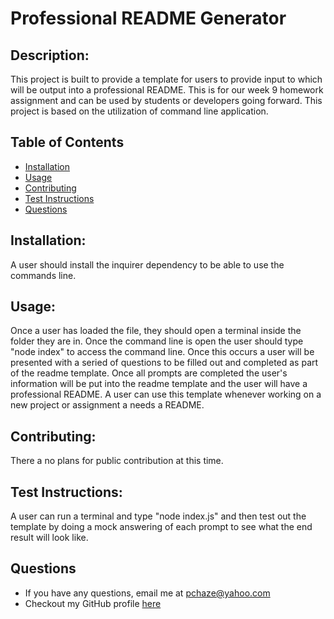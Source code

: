 # Professional README Generator

  ## Description: 
  This project is built to provide a template for users to provide input to which will be output into a professional README. This is for our week 9 homework assignment and can be used by students or developers going forward. This project is based on the utilization of command line application.

  ## Table of Contents
  - [Installation](#Installation)
  - [Usage](#Usage)
  - [Contributing](#Contributing)
  - [Test Instructions](#Test)
  - [Questions](#Questions)

  ## Installation: 
  A user should install the inquirer dependency to be able to use the commands line.

  ## Usage: 
  Once a user has loaded the file, they should open a terminal inside the folder they are in. Once the command line is open the user should type "node index" to access the command line. Once this occurs a user will be presented with a seried of questions to be filled out and completed as part of the readme template. Once all prompts are completed the user's information will be put into the readme template and the user will have a professional README. A user can use this template whenever working on a new project or assignment a needs a README.

  ## Contributing: 
  There a no plans for public contribution at this time.

  ## Test Instructions: 
  A user can run a terminal and type "node index.js" and then test out the template by doing a mock answering of each prompt to see what the end result will look like.

  ## Questions
  - If you have any questions, email me at pchaze@yahoo.com
  - Checkout my GitHub profile [here](https://github.com/PhalenH)

